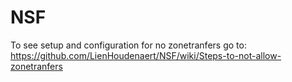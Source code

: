 # NSF

To see setup and configuration for no zonetranfers go to:
https://github.com/LienHoudenaert/NSF/wiki/Steps-to-not-allow-zonetranfers


